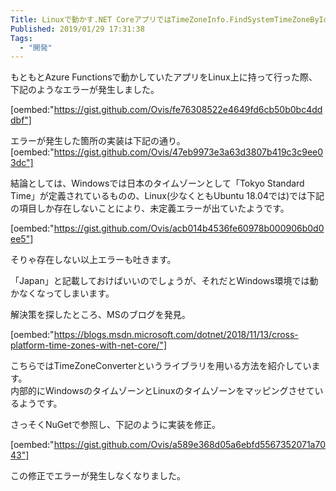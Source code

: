 ```yaml
---
Title: Linuxで動かす.NET CoreアプリではTimeZoneInfo.FindSystemTimeZoneById("Tokyo Standard Time")が使えない
Published: 2019/01/29 17:31:38
Tags:
  - "開発"
---
```

もともとAzure Functionsで動かしていたアプリをLinux上に持って行った際、下記のようなエラーが発生しました。  

[oembed:"https://gist.github.com/Ovis/fe76308522e4649fd6cb50b0bc4dddbf"]

<!-- more -->

エラーが発生した箇所の実装は下記の通り。  
[oembed:"https://gist.github.com/Ovis/47eb9973e3a63d3807b419c3c9ee03dc"]

結論としては、Windowsでは日本のタイムゾーンとして「Tokyo Standard Time」が定義されているものの、Linux(少なくともUbuntu 18.04では)では下記の項目しか存在しないことにより、未定義エラーが出ていたようです。  

[oembed:"https://gist.github.com/Ovis/acb014b4536fe60978b000906b0d0ee5"]

そりゃ存在しない以上エラーも吐きます。  

「Japan」と記載しておけばいいのでしょうが、それだとWindows環境では動かなくなってしまいます。  

解決策を探したところ、MSのブログを発見。  

[oembed:"https://blogs.msdn.microsoft.com/dotnet/2018/11/13/cross-platform-time-zones-with-net-core/"]

こちらではTimeZoneConverterというライブラリを用いる方法を紹介しています。  
内部的にWindowsのタイムゾーンとLinuxのタイムゾーンをマッピングさせているようです。  

さっそくNuGetで参照し、下記のように実装を修正。  

[oembed:"https://gist.github.com/Ovis/a589e368d05a6ebfd5567352071a7043"]

この修正でエラーが発生しなくなりました。  



